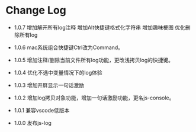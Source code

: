 # Change Log

- 1.0.7 
增加解开所有log注释
增加Alt快捷键格式化字符串
增加趣味梗图
优化删除所有log

- 1.0.6 
mac系统组合快捷键Ctrl改为Command。

- 1.0.5 
增加注释/删除当前文件所有log功能，更改浅拷贝log的快捷键。

- 1.0.4 
优化不选中变量情况下的log体验

- 1.0.3 
增加开屏显示一句话激励

- 1.0.2 
增加log拷贝对象功能，增加一句话激励功能，更名js-console。

- 1.0.1 
兼容vscode低版本

- 1.0.0 
发布js-log



